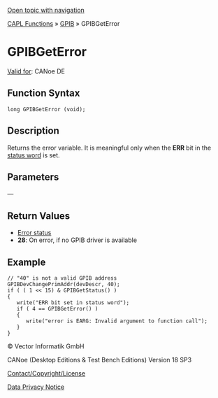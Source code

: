 [Open topic with navigation](../../../../../CANoeDEFamily.htm#Topics/CAPLFunctions/GPIB/Functions/CAPLfunctionGPIBGetError.md)

[CAPL Functions](../../CAPLfunctions.md) » [GPIB](../CAPLfunctionsGPIBOverview.md) » GPIBGetError

# GPIBGetError

[Valid for](../../../Shared/FeatureAvailability.md):  CANoe DE

## Function Syntax

```plaintext
long GPIBGetError (void);
```

## Description

Returns the error variable. It is meaningful only when the **ERR** bit in the [status word](../CAPLfunctionsGPIBStatus.md) is set.

## Parameters

—

## Return Values

- [Error status](../CAPLfunctionsGPIBErrorCode.md)
- **28**: On error, if no GPIB driver is available

## Example

```plaintext
// "40" is not a valid GPIB address
GPIBDevChangePrimAddr(devDescr, 40);
if ( ( 1 << 15) & GPIBGetStatus() )
{
   write("ERR bit set in status word");
   if ( 4 == GPIBGetError() )
   {
      write("error is EARG: Invalid argument to function call");
   }
}
```

© Vector Informatik GmbH

CANoe (Desktop Editions & Test Bench Editions) Version 18 SP3

[Contact/Copyright/License](../../../Shared/ContactCopyrightLicense.md)

[Data Privacy Notice](https://www.vector.com/int/en/company/get-info/privacy-policy/)
